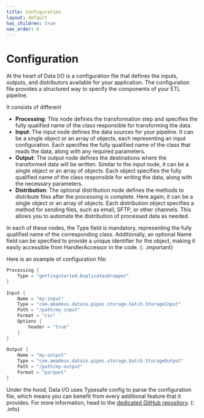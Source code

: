 ```yaml
---
title: Configuration
layout: default
has_children: true
nav_order: 6
---
```

# Configuration

At the heart of Data I/O is a configuration file that defines the inputs, outputs, and distributors available for your application. The configuration file provides a structured way to specify the components of your ETL pipeline.

It consists of different
- **Processing**: This node defines the transformation step and specifies the fully qualified name of the class responsible for transforming the data.
- **Input**: The input node defines the data sources for your pipeline. It can be a single object or an array of objects, each representing an input configuration. Each specifies the fully qualified name of the class that reads the data, along with any required parameters.
- **Output**: The output node defines the destinations where the transformed data will be written. Similar to the input node, it can be a single object or an array of objects. Each object specifies the fully qualified name of the class responsible for writing the data, along with the necessary parameters.
- **Distribution**: The optional distribution node defines the methods to distribute files after the processing is complete. Here again, it can be a single object or an array of objects. Each distribution object specifies a method for sending files, such as email, SFTP, or other channels. This allows you to automate the distribution of processed data as needed.

In each of these nodes, the Type field is mandatory, representing the fully qualified name of the corresponding class. Additionally, an optional Name field can be specified to provide a unique identifier for the object, making it easily accessible from HandlerAccessor in the code.
{: .important}

Here is an example of configuration file: 

```scala
Processing {
    Type = "gettingstarted.DuplicatesDropper"
}
 
Input {
    Name = "my-input"
    Type = "com.amadeus.dataio.pipes.storage.batch.StorageInput"
    Path = "/path/my-input"
    Format = "csv"
    Options {
        header = "true"
    }
}
 
Output {
    Name = "my-output"
    Type = "com.amadeus.dataio.pipes.storage.batch.StorageOutput"
    Path = "/path/my-output"
    Format = "parquet"
}
```

Under the hood, Data I/O uses Typesafe config to parse the configuration file, which means you can benefit from every additional feature that it provides. For more information, head to the 
<a href="https://github.com/lightbend/config" target="_blank">dedicated GitHub repository</a>.
{: .info}